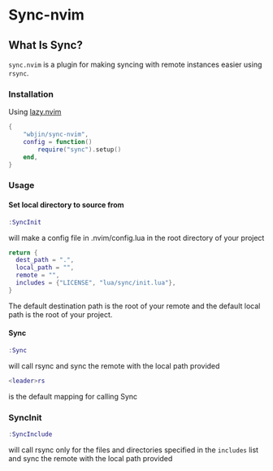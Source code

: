 # Sync-nvim

## What Is Sync?

`sync.nvim` is a plugin for making syncing with remote instances easier using `rsync`.

### Installation
Using [lazy.nvim](https://github.com/folke/lazy.nvim)
```lua
{
    "wbjin/sync-nvim",
    config = function()
        require("sync").setup()
    end,
}
```

### Usage

#### Set local directory to source from
```lua
:SyncInit
```
will make a config file in .nvim/config.lua in the root directory of your project
```lua
return {
  dest_path = ".",
  local_path = "",
  remote = "",
  includes = {"LICENSE", "lua/sync/init.lua"},
}
```
The default destination path is the root of your remote and the default local path is the root of your project.

#### Sync
```lua
:Sync
```
will call rsync and sync the remote with the local path provided

```lua
<leader>rs
```
is the default mapping for calling Sync

### SyncInit
```lua
:SyncInclude
```
will call rsync only for the files and directories specified in the `includes` list and sync the remote with the local path provided



